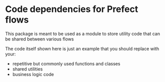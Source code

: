 # Code dependencies for Prefect flows

This package is meant to be used as a module to store utility code that can be shared between various flows

The code itself shown here is just an example that you should replace with your:
- repetitive but commonly used functions and classes
- shared utilities
- business logic code